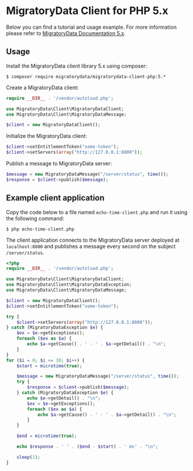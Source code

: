 # MigratoryData Client for PHP 5.x #

Below you can find a tutorial and usage example. For more information please refer to 
[MigratoryData Documentation 5.x](https://migratorydata.com/documentation/5.x/api/client/desktop-apps/php/html/index.html).

## Usage ##
Install the MigratoryData client library 5.x using composer:
```console
$ composer require migratorydata/migratorydata-client-php:5.*
```

Create a MigratoryData client:

```php
require __DIR__ . '/vendor/autoload.php';

use MigratoryData\Client\MigratoryDataClient;
use MigratoryData\Client\MigratoryDataMessage;

$client = new MigratoryDataClient(); 
```

Initialize the MigratoryData client:

```php    
$client->setEntitlementToken("some-token");
$client->setServers(array("http://127.0.0.1:8800"));
```
 
Publish a message to MigratoryData server:
 
```php
$message = new MigratoryDataMessage("/server/status", time());
$response = $client->publish($message);
```

## Example client application ##

Copy the code below to a file named `echo-time-client.php` and run it using the following command:

```console  
$ php echo-time-client.php
```

The client application connects to the MigratoryData server deployed at `localhost:8800` and publishes a message every second on the subject `/server/status`.

```php
<?php
require __DIR__ . '/vendor/autoload.php';

use MigratoryData\Client\MigratoryDataClient;
use MigratoryData\Client\MigratoryDataException;
use MigratoryData\Client\MigratoryDataMessage;

$client = new MigratoryDataClient();
$client->setEntitlementToken("some-token");

try {
    $client->setServers(array("http://127.0.0.1:8800"));
} catch (MigratoryDataException $e) {
    $ex = $e->getExceptions();
    foreach ($ex as $a) {
        echo $a->getCause() . ' - ' . $a->getDetail() . "\n";
    }
}
for ($i = 0; $i <= 10; $i++) {
    $start = microtime(true);

    $message = new MigratoryDataMessage("/server/status", time());
    try {
        $response = $client->publish($message);
    } catch (MigratoryDataException $e) {
        echo $e->getDetail() . "\n";
        $ex = $e->getExceptions();
        foreach ($ex as $a) {
            echo $a->getCause() . ' - ' . $a->getDetail() . "\n";
        }	
    }

    $end = microtime(true);

    echo $response . ' ' . ($end - $start) . ' ms' . "\n";

    sleep(1);
} 
```